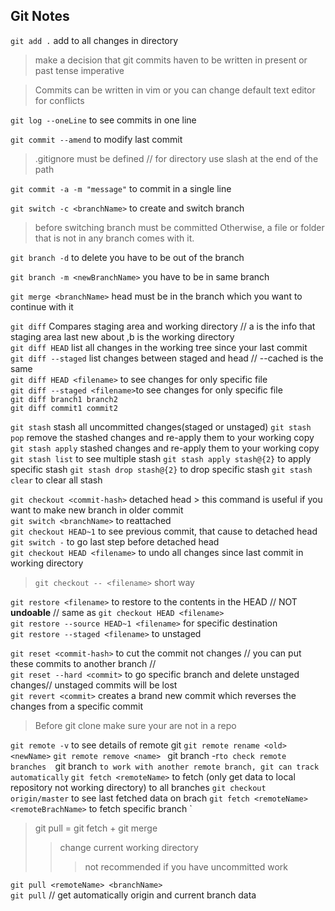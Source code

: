 ## Git Notes

`git add .` add to all changes in directory

> make a decision that git commits haven to be written in present or past tense imperative

> Commits can be written in vim or you can change default text editor for conflicts

`git log --oneLine` to see commits in one line

`git commit --amend`  to modify last commit 

> .gitignore must be defined // for directory use slash at the end of the path
 
`git commit -a -m "message"` to commit in a single line

`git switch -c <branchName>` to create and switch branch

> before switching branch must be committed Otherwise, a file or folder that is not in any branch comes with it.

`git branch -d` to delete you have to be out of the branch

`git branch -m <newBranchName>` you have to be in same branch

`git merge <branchName>` head must be in the branch which you want to continue with it 

`git diff` Compares staging area and working directory // a is the info that staging area last new about ,b is the working directory  
`git diff HEAD` list all changes in the working tree since your last commit  
`git diff --staged` list changes  between staged and head // --cached is the same  
`git diff HEAD <filename>` to see changes for only specific file  
`git diff --staged <filename>`to see changes for only specific file  
`git diff branch1 branch2`   
`git diff commit1 commit2`  

`git stash` stash all uncommitted changes(staged or unstaged) 
`git stash pop` remove the stashed changes and re-apply them to your working copy
`git stash apply` stashed changes and re-apply them to your working copy 
`git stash list` to see multiple stash
`git stash apply stash@{2}` to apply specific stash
`git stash drop stash@{2}` to drop  specific stash
`git stash clear` to clear all stash 

`git checkout <commit-hash>` detached head > this command is useful if you want to make new branch in older commit    
`git switch <branchName>` to reattached  
`git checkout HEAD~1` to see previous commit, that cause to detached head  
`git switch -` to go last step before detached head  
`git checkout HEAD <filename>` to undo all changes since last commit in working directory  
> `git checkout -- <filename>` short way
  

`git restore <filename>` to restore to the contents in the HEAD // NOT **undoable** // same as `git checkout HEAD <filename>`   
`git restore --source HEAD~1 <filename>` for specific destination  
`git restore --staged <filename>` to unstaged   

`git reset <commit-hash>` to cut the commit not changes // you can put these  commits to another branch //  
`git reset --hard <commit>` to go specific branch and delete unstaged changes// unstaged commits will be lost  
`git revert <commit>` creates a brand new commit which reverses the changes from a specific commit  

> Before git clone make sure your are not in a repo

`git remote -v` to see details of remote git
`git remote rename <old> <newName>`
`git remote remove <name>`
`
`git branch -r` to check remote branches  
`git branch <remoteBranchName>` to work with another remote branch, git can track automatically
`
`git fetch <remoteName>` to fetch (only get data to local repository not working directory) to all branches
`git checkout origin/master` to see last fetched data on brach
`git fetch <remoteName> <remoteBrachName>` to fetch specific branch 
`
> git pull = git fetch + git merge 
>> change current working directory
>>> not recommended if you have uncommitted work

`git pull <remoteName> <branchName>`  
`git pull` // get automatically origin and current branch data 



